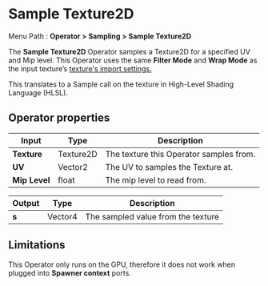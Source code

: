 # Sample Texture2D

Menu Path : **Operator > Sampling > Sample Texture2D** 

The **Sample Texture2D** Operator samples a Texture2D for a specified UV and Mip level. This Operator uses the same **Filter Mode** and **Wrap Mode** as the input texture’s [texture's import settings.](https://docs.unity3d.com/Manual/class-TextureImporter.html)

This translates to a Sample call on the texture in High-Level Shading Language (HLSL).

## Operator properties

| **Input**     | **Type**  | **Description**                         |
| ------------- | --------- | --------------------------------------- |
| **Texture**   | Texture2D | The texture this Operator samples from. |
| **UV**        | Vector2   | The UV to samples the Texture at.       |
| **Mip Level** | float     | The mip level to read from.             |

| **Output** | **Type** | **Description**                    |
| ---------- | -------- | ---------------------------------- |
| **s**      | Vector4  | The sampled value from the texture |

## Limitations

This Operator only runs on the GPU, therefore it does not work when plugged into **Spawner context** ports.